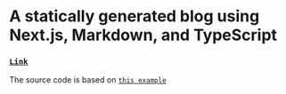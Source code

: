 # A statically generated blog using Next.js, Markdown, and TypeScript

### [`Link`](https://m4nd4r1n.ga/)

The source code is based on [`this example`](https://github.com/vercel/next.js/tree/canary/examples/blog-starter-typescript)
